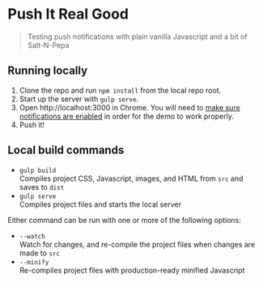 # Push It Real Good

> Testing push notifications with plain vanilla Javascript and a bit of Salt-N-Pepa

## Running locally

1. Clone the repo and run `npm install` from the local repo root.
2. Start up the server with `gulp serve`.
3. Open http://localhost:3000 in Chrome. You will need to [make sure notifications are enabled](https://support.google.com/chrome/answer/3220216?hl=en) in order for the demo to work properly.
4. Push it!

## Local build commands
* `gulp build`<br/>
    Compiles project CSS, Javascript, images, and HTML from `src` and saves to `dist`
* `gulp serve`<br/>
    Compiles project files and starts the local server

Either command can be run with one or more of the following options:
* `--watch`<br/>
    Watch for changes, and re-compile the project files when changes are made to `src`
* `--minify`<br/>
    Re-compiles project files with production-ready minified Javascript